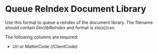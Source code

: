 # Queue ReIndex Document Library

Use this format to queue a reindex of the document library. The filename should contain *DoclibReIndex* and format is xls(x)/csv.

The following columns are required:

- Url or MatterCode (/ClientCode)
